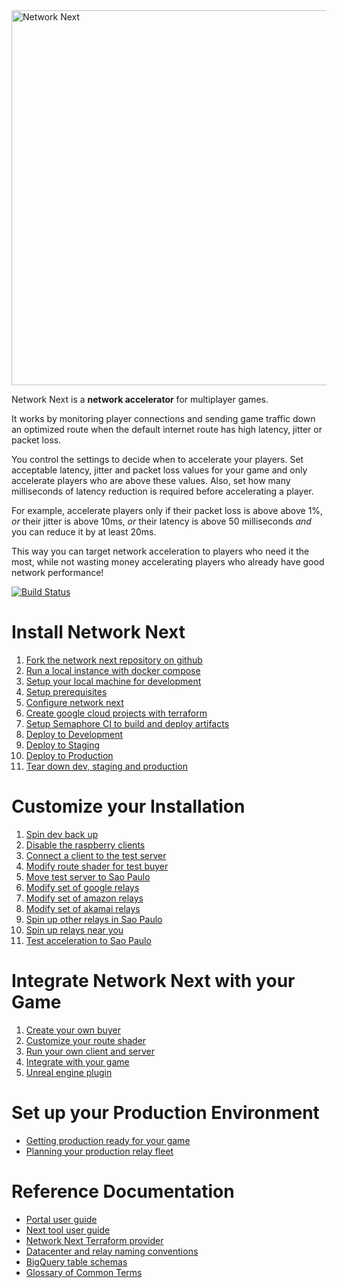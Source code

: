 <img src="https://static.wixstatic.com/media/799fd4_0512b6edaeea4017a35613b4c0e9fc0b~mv2.jpg/v1/fill/w_1200,h_140,al_c,q_80,usm_0.66_1.00_0.01/networknext_logo_colour_black_RGB_tightc.jpg" alt="Network Next" width="600"/>

<br>

Network Next is a **network accelerator** for multiplayer games. 

It works by monitoring player connections and sending game traffic down an optimized route when the default internet route has high latency, jitter or packet loss.

You control the settings to decide when to accelerate your players. Set acceptable latency, jitter and packet loss values for your game and only accelerate players who are above these values. Also, set how many milliseconds of latency reduction is required before accelerating a player. 

For example, accelerate players only if their packet loss is above above 1%, _or_ their jitter is above 10ms, _or_ their latency is above 50 milliseconds _and_ you can reduce it by at least 20ms.

This way you can target network acceleration to players who need it the most, while not wasting money accelerating players who already have good network performance!

[![Build Status](https://networknext.semaphoreci.com/badges/next/branches/master.svg?style=shields&key=b74eb8a5-60a2-4044-a0db-cfeab84798dc)](https://networknext.semaphoreci.com/projects/next)

# Install Network Next

1. [Fork the network next repository on github](docs/fork_next_repository.md)
2. [Run a local instance with docker compose](docs/run_local_instance_with_docker_compose.md)
3. [Setup your local machine for development](docs/setup_your_local_machine_for_development.md)
4. [Setup prerequisites](docs/setup_prerequisites.md)
5. [Configure network next](docs/configure_network_next.md)
6. [Create google cloud projects with terraform](docs/create_google_cloud_projects_with_terraform.md)
7. [Setup Semaphore CI to build and deploy artifacts](docs/setup_semaphore_ci_to_build_and_deploy_artifacts.md)
8. [Deploy to Development](docs/deploy_to_development.md)
9. [Deploy to Staging](docs/deploy_to_staging.md)
10. [Deploy to Production](docs/deploy_to_production.md)
11. [Tear down dev, staging and production](docs/tear_down_dev_staging_and_production.md)

# Customize your Installation

1. [Spin dev back up](docs/spin_dev_back_up.md)
2. [Disable the raspberry clients](docs/disable_the_raspberry_clients.md)
3. [Connect a client to the test server](docs/connect_a_client_to_the_test_server.md)
4. [Modify route shader for test buyer](docs/modify_route_shader_for_test_buyer.md)
5. [Move test server to Sao Paulo](docs/move_test_server_to_sao_paulo.md)
6. [Modify set of google relays](docs/modify_set_of_google_cloud_relays.md)
7. [Modify set of amazon relays](docs/modify_set_of_amazon_relays.md)
8. [Modify set of akamai relays](docs/modify_set_of_akamai_relays.md)
9. [Spin up other relays in Sao Paulo](docs/spin_up_other_relays_in_sao_paulo.md)
10. [Spin up relays near you](docs/spin_up_relays_near_you.md)
11. [Test acceleration to Sao Paulo](docs/test_acceleration_to_sao_paulo.md)

# Integrate Network Next with your Game

1. [Create your own buyer](docs/create_your_own_buyer.md)
2. [Customize your route shader](docs/customize_your_route_shader.md)
3. [Run your own client and server](docs/run_your_own_client_and_server.md)
4. [Integrate with your game](docs/integrate_with_your_game.md)
5. [Unreal engine plugin](docs/unreal_engine_plugin.md)

# Set up your Production Environment

* [Getting production ready for your game](docs/getting_production_ready_for_your_game.md)
* [Planning your production relay fleet](docs/planning_your_production_relay_fleet.md)

# Reference Documentation

* [Portal user guide](docs/portal_user_guide.md)
* [Next tool user guide](docs/next_tool_user_guide.md)
* [Network Next Terraform provider](docs/network_next_terraform_provider.md)
* [Datacenter and relay naming conventions](docs/datacenter_and_relay_naming_conventions.md)
* [BigQuery table schemas](docs/bigquery_table_schemas.md)
* [Glossary of Common Terms](docs/glossary_of_common_terms.md)

